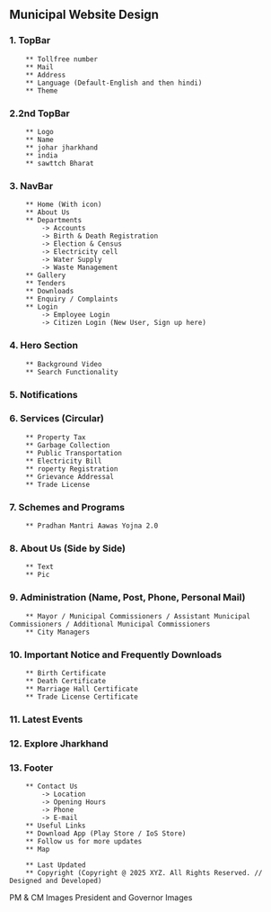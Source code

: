 ## Municipal Website Design

### 1. TopBar
        ** Tollfree number
        ** Mail
        ** Address
        ** Language (Default-English and then hindi)
        ** Theme
    

### 2.2nd TopBar
        ** Logo
        ** Name
        ** johar jharkhand
        ** india
        ** sawttch Bharat

### 3. NavBar 
        ** Home (With icon)
        ** About Us
        ** Departments
            -> Accounts
            -> Birth & Death Registration
            -> Election & Census
            -> Electricity cell
            -> Water Supply
            -> Waste Management
        ** Gallery
        ** Tenders
        ** Downloads
        ** Enquiry / Complaints
        ** Login 
            -> Employee Login
            -> Citizen Login (New User, Sign up here)

### 4. Hero Section
        ** Background Video
        ** Search Functionality

### 5. Notifications

### 6. Services (Circular)
        ** Property Tax
        ** Garbage Collection
        ** Public Transportation
        ** Electricity Bill
        ** roperty Registration
        ** Grievance Addressal
        ** Trade License

### 7. Schemes and Programs
        ** Pradhan Mantri Aawas Yojna 2.0

### 8. About Us (Side by Side)
        ** Text
        ** Pic

### 9. Administration (Name, Post, Phone, Personal Mail)
        ** Mayor / Municipal Commissioners / Assistant Municipal Commissioners / Additional Municipal Commissioners
        ** City Managers

### 10. Important Notice and Frequently Downloads
        ** Birth Certificate
        ** Death Certificate
        ** Marriage Hall Certificate
        ** Trade License Certificate

### 11. Latest Events

### 12. Explore Jharkhand

### 13. Footer
        ** Contact Us
            -> Location
            -> Opening Hours
            -> Phone
            -> E-mail
        ** Useful Links
        ** Download App (Play Store / IoS Store)
        ** Follow us for more updates
        ** Map

        ** Last Updated
        ** Copyright (Copyright @ 2025 XYZ. All Rights Reserved. // Designed and Developed) 

PM & CM Images
President and Governor Images